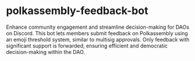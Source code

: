 # polkassembly-feedback-bot
Enhance community engagement and streamline decision-making for DAOs on Discord. This bot lets members submit feedback on Polkassembly using an emoji threshold system, similar to multisig approvals. Only feedback with significant support is forwarded, ensuring efficient and democratic decision-making within the DAO.
